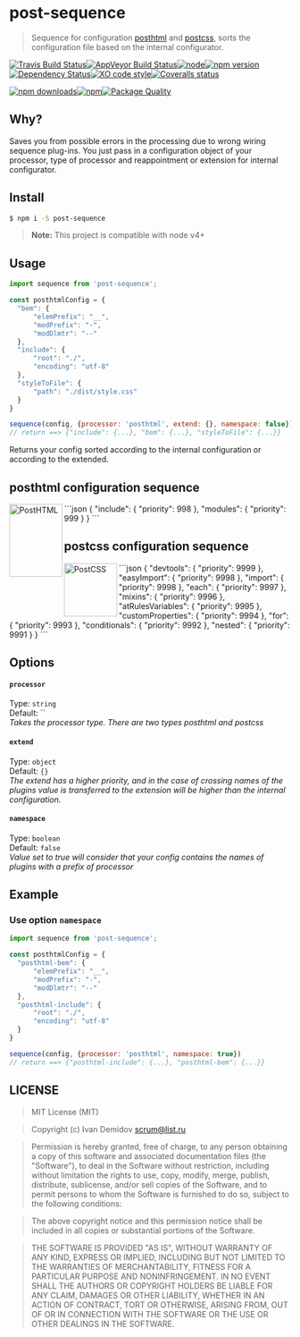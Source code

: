 # post-sequence
> Sequence for configuration [posthtml](https://github.com/posthtml) and [postcss](https://github.com/postcss), sorts the configuration file based on the internal configurator.

[![Travis Build Status](https://img.shields.io/travis/GitScrum/post-sequence.svg?style=flat-square&label=unix)](https://travis-ci.org/GitScrum/post-sequence)[![AppVeyor Build Status](https://img.shields.io/appveyor/ci/GitScrum/post-sequence.svg?style=flat-square&label=windows)](https://ci.appveyor.com/project/GitScrum/post-sequence)[![node](https://img.shields.io/node/v/posthtml-beautify.svg?maxAge=2592000&style=flat-square)]()[![npm version](https://img.shields.io/npm/v/post-sequence.svg?style=flat-square)](https://www.npmjs.com/package/post-sequence)[![Dependency Status](https://david-dm.org/gitscrum/post-sequence.svg?style=flat-square)](https://david-dm.org/gitscrum/post-sequence)[![XO code style](https://img.shields.io/badge/code_style-XO-5ed9c7.svg?style=flat-square)](https://github.com/sindresorhus/xo)[![Coveralls status](https://img.shields.io/coveralls/GitScrum/post-sequence.svg?style=flat-square)](https://coveralls.io/r/GitScrum/post-sequence)

[![npm downloads](https://img.shields.io/npm/dm/post-sequence.svg?style=flat-square)](https://www.npmjs.com/package/post-sequence)[![npm](https://img.shields.io/npm/dt/post-sequence.svg?style=flat-square)](https://www.npmjs.com/package/post-sequence)[![Package Quality](http://npm.packagequality.com/shield/post-sequence.svg?style=flat-square)](http://packagequality.com/#?package=post-sequence)

## Why?
Saves you from possible errors in the processing due to wrong wiring sequence plug-ins. You just pass in a configuration object of your processor, type of processor and reappointment or extension for internal configurator.

## Install

```bash
$ npm i -S post-sequence
```
> **Note:** This project is compatible with node v4+

## Usage

```js
import sequence from 'post-sequence';

const posthtmlConfig = {
  "bem": {
      "elemPrefix": "__",
      "modPrefix": "-",
      "modDlmtr": "--"
  },
  "include": {
      "root": "./",
      "encoding": "utf-8"
  },
  "styleToFile": {
      "path": "./dist/style.css"
  }
}

sequence(config, {processor: 'posthtml', extend: {}, namespace: false}) 
// return ==> {"include": {...}, "bem": {...}, "styleToFile": {...}} 
```
Returns your config sorted according to the internal configuration or according to the extended.

## posthtml configuration sequence
<img align="left" width="95" height="130" title="PostHTML" src="http://posthtml.github.io/posthtml/logo.svg">
```json
{
  "include": {
    "priority": 998
  },
  "modules": {
    "priority": 999  
  }
}
```

## postcss configuration sequence
<img align="left" width="95" height="95" title="PostCSS" src="http://postcss.github.io/postcss/logo.svg">
```json
{
  "devtools": {
    "priority": 9999
  },
  "easyImport": {
    "priority": 9998
  },
  "import": {
    "priority": 9998
  },
  "each": {
    "priority": 9997
  },
  "mixins": {
    "priority": 9996
  },
  "atRulesVariables": {
    "priority": 9995
  },
  "customProperties": {
    "priority": 9994
  },
  "for": {
    "priority": 9993
  },
  "conditionals": {
    "priority": 9992
  },
  "nested": {
    "priority": 9991
  }
}
```

## Options

#### `processor` 
Type: `string`  
Default: ``  
*Takes the processor type. There are two types posthtml and postcss*


#### `extend`
Type: `object`  
Default: `{}`  
*The extend has a higher priority, and in the case of crossing names of the plugins value is transferred to the extension will be higher than the internal configuration.*

#### `namespace`
Type: `boolean`  
Default: `false`  
*Value set to true will consider that your config contains the names of plugins with a prefix of processor*

## Example

### Use option `namespace`
```js
import sequence from 'post-sequence';

const posthtmlConfig = {
  "posthtml-bem": {
      "elemPrefix": "__",
      "modPrefix": "-",
      "modDlmtr": "--"
  },
  "posthtml-include": {
      "root": "./",
      "encoding": "utf-8"
  }
}

sequence(config, {processor: 'posthtml', namespace: true}) 
// return ==> {"posthtml-include": {...}, "posthtml-bem": {...}} 
```

## LICENSE

> MIT License (MIT)

>Copyright (c) Ivan Demidov <scrum@list.ru>

> Permission is hereby granted, free of charge, to any person obtaining a copy
of this software and associated documentation files (the "Software"), to deal
in the Software without restriction, including without limitation the rights
to use, copy, modify, merge, publish, distribute, sublicense, and/or sell
copies of the Software, and to permit persons to whom the Software is
furnished to do so, subject to the following conditions:

> The above copyright notice and this permission notice shall be included in all
copies or substantial portions of the Software.

> THE SOFTWARE IS PROVIDED "AS IS", WITHOUT WARRANTY OF ANY KIND, EXPRESS OR
IMPLIED, INCLUDING BUT NOT LIMITED TO THE WARRANTIES OF MERCHANTABILITY,
FITNESS FOR A PARTICULAR PURPOSE AND NONINFRINGEMENT. IN NO EVENT SHALL THE
AUTHORS OR COPYRIGHT HOLDERS BE LIABLE FOR ANY CLAIM, DAMAGES OR OTHER
LIABILITY, WHETHER IN AN ACTION OF CONTRACT, TORT OR OTHERWISE, ARISING FROM,
OUT OF OR IN CONNECTION WITH THE SOFTWARE OR THE USE OR OTHER DEALINGS IN THE
SOFTWARE.
